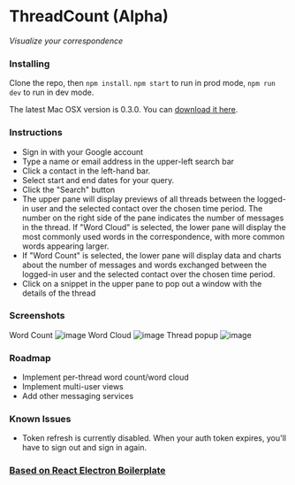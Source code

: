 # ThreadCount (Alpha)

_Visualize your correspondence_

### Installing

Clone the repo, then `npm install`. `npm start` to run in prod mode, `npm run dev` to run in dev mode.

The latest Mac OSX version is 0.3.0. You can [download it here](https://www.dropbox.com/s/xasyjyliu9r4hal/ThreadCount-0.3.0.dmg?dl=0).

### Instructions

- Sign in with your Google account
- Type a name or email address in the upper-left search bar
- Click a contact in the left-hand bar.
- Select start and end dates for your query.
- Click the "Search" button
- The upper pane will display previews of all threads between the logged-in user and the selected contact over the chosen time period. The number on the right side of the pane indicates the number of messages in the thread. If "Word Cloud" is selected, the lower pane will display the most commonly used words in the correspondence, with more common words appearing larger.
- If "Word Count" is selected, the lower pane will display data and charts about the number of messages and words exchanged between the logged-in user and the selected contact over the chosen time period.
- Click on a snippet in the upper pane to pop out a window with the details of the thread

### Screenshots

Word Count
![image](https://i.imgur.com/FhAdV3Z.png)
Word Cloud
![image](https://i.imgur.com/C3uZ9NZ.png)
Thread popup
![image](https://i.imgur.com/sr2B3GD.png)


### Roadmap

- Implement per-thread word count/word cloud
- Implement multi-user views
- Add other messaging services

### Known Issues

- Token refresh is currently disabled. When your auth token expires, you'll have to sign out and sign in again.

### [Based on React Electron Boilerplate](https://github.com/chentsulin/electron-react-boilerplate)
